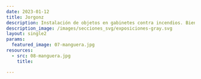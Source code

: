 ```yaml
---
date: 2023-01-12
title: Jorgonz
description: Instalación de objetos en gabinetes contra incendios. Bienal Internacional de Valparaíso BIAV, Chile, 2024.
description_image: /images/secciones_svg/exposiciones-gray.svg
layout: single2
params:
  featured_image: 07-manguera.jpg
resources:
  - src: 08-manguera.jpg
    title: 

---
```


